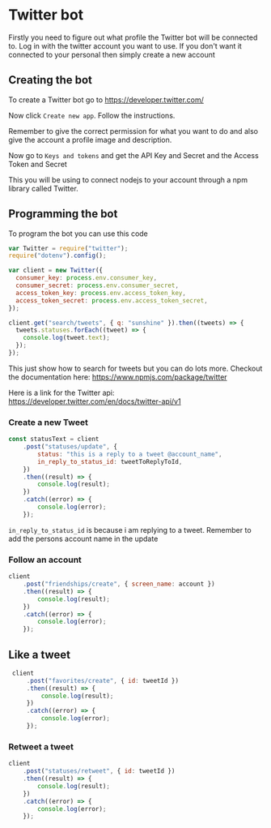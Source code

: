 # Twitter bot



Firstly you need to figure out what profile the Twitter bot will be connected to. Log in with the twitter account you want to use. If you don't want it connected to your personal then simply create a new account



## Creating the bot

To create a Twitter bot go to https://developer.twitter.com/

Now click `Create new app`. Follow the instructions.

Remember to give the correct permission for what you want to do and also give the account a profile image and description.

Now go to `Keys and tokens` and get the API Key and Secret and the Access Token and Secret

This you will be using to connect nodejs to your account through a npm library called Twitter. 



## Programming the bot

To program the bot you can use this code

```javascript
var Twitter = require("twitter");
require("dotenv").config();

var client = new Twitter({
  consumer_key: process.env.consumer_key,
  consumer_secret: process.env.consumer_secret,
  access_token_key: process.env.access_token_key,
  access_token_secret: process.env.access_token_secret,
});

client.get("search/tweets", { q: "sunshine" }).then((tweets) => {
  tweets.statuses.forEach((tweet) => {
    console.log(tweet.text);
  });
});
```

This just show how to search for tweets but you can do lots more. Checkout the documentation here: https://www.npmjs.com/package/twitter



Here is a link for the Twitter api: https://developer.twitter.com/en/docs/twitter-api/v1



### Create a new Tweet

```javascript
const statusText = client
	.post("statuses/update", {
		status: "this is a reply to a tweet @account_name",
		in_reply_to_status_id: tweetToReplyToId,
	})
	.then((result) => {
		console.log(result);
	})
	.catch((error) => {
		console.log(error);
	});
```

`in_reply_to_status_id` is because i am replying to a tweet. Remember to add the persons account name in the update



### Follow an account

```javascript
client
    .post("friendships/create", { screen_name: account })
    .then((result) => {
        console.log(result);
    })
    .catch((error) => {
        console.log(error);
    });
```



## Like a tweet

```javascript
 client
     .post("favorites/create", { id: tweetId })
     .then((result) => {
         console.log(result);
     })
     .catch((error) => {
         console.log(error);
     });
```



### Retweet a tweet

```javascript
client
	.post("statuses/retweet", { id: tweetId })
	.then((result) => {
        console.log(result);
    })
	.catch((error) => {
        console.log(error);
    });
```

